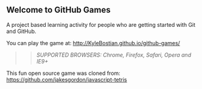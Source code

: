 ## Welcome to GitHub Games

A project based learning activity for people who are getting started with Git and GitHub.

You can play the game at: http://KyleBostian.github.io/github-games/

>> _*SUPPORTED BROWSERS*: Chrome, Firefox, Safari, Opera and IE9+_

This fun open source game was cloned from: https://github.com/jakesgordon/javascript-tetris
